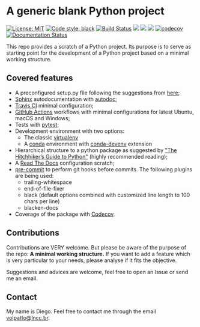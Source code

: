 # A generic blank Python project

[![License: MIT](https://img.shields.io/badge/License-MIT-yellow.svg)](https://opensource.org/licenses/MIT)
[![Code style: black](https://img.shields.io/badge/code%20style-black-000000.svg)](https://github.com/psf/black)
[![Build Status](https://travis-ci.com/volpatto/blank-python-project.svg?branch=master)](https://travis-ci.com/volpatto/blank-python-project)
![](https://github.com/volpatto/blank-python-project/workflows/linux/badge.svg?branch=master)
![](https://github.com/volpatto/blank-python-project/workflows/osx/badge.svg?branch=master)
![](https://github.com/volpatto/blank-python-project/workflows/windows/badge.svg?branch=master)
[![codecov](https://codecov.io/gh/volpatto/blank-python-project/branch/master/graph/badge.svg)](https://codecov.io/gh/volpatto/blank-python-project)
[![Documentation Status](https://readthedocs.org/projects/blank-python-project/badge/?version=latest)](https://blank-python-project.readthedocs.io/en/latest/?badge=latest)

This repo provides a scratch of a Python project. Its purpose is to serve as starting point for
the development of a Python project based on a minimal working structure.

## Covered features

* A preconfigured setup.py file following the suggestions from [here](https://github.com/kennethreitz/setup.py);
* [Sphinx](http://www.sphinx-doc.org/en/master/) autodocumentation with [autodoc](https://docs-python2readthedocs.readthedocs.io/en/master/code-doc.html);
* [Travis CI](https://travis-ci.com) minimal configuration;
* [GitHub Actions](https://github.com/features/actions) workflows with minimal configurations for latest Ubuntu, macOS and Windows;
* Tests with [pytest](https://docs.pytest.org/en/latest/);
* Development environment with two options:
    * The classic [virtualenv](https://virtualenv.pypa.io/en/latest/)
    * A [conda](https://conda.io/en/latest/) environment with [conda-devenv](https://github.com/ESSS/conda-devenv) extension
* Hierarchical structure to a python package as suggested by ["The Hitchhiker’s Guide to Python"](https://docs.python-guide.org/) (highly recommended reading);
* A [Read The Docs](https://readthedocs.org/) configuration scratch;
* [pre-commit](https://pre-commit.com/) to perform git hooks before commits. The following plugins are being used:
    - trailing-whitespace
    - end-of-file-fixer
    - black (default options combined with customized line length to 100 chars per line)
    - blacken-docs
* Coverage of the package with [Codecov](https://codecov.io/).

## Contributions

Contributions are VERY welcome. But please be aware of the purpose of the repo: **A minimal working structure.** If you want to add a feature which is very particular to your needs, please analyse if it fits the objective.

Suggestions and advices are welcome, feel free to open an Issue or send me an email.

## Contact

My name is Diego. Feel free to contact me through the email <volpatto@lncc.br>.
